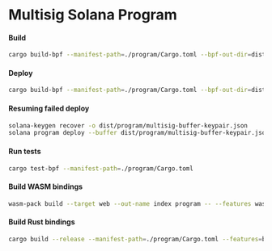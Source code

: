 # Multisig Solana Program

#### Build
```bash
cargo build-bpf --manifest-path=./program/Cargo.toml --bpf-out-dir=dist/program
```

#### Deploy
```bash
cargo build-bpf --manifest-path=./program/Cargo.toml --bpf-out-dir=dist/program
```

#### Resuming failed deploy
```bash
solana-keygen recover -o dist/program/multisig-buffer-keypair.json
solana program deploy --buffer dist/program/multisig-buffer-keypair.json dist/program/multisig.so
```

#### Run tests
```bash
cargo test-bpf --manifest-path=./program/Cargo.toml
```

#### Build WASM bindings
```bash
wasm-pack build --target web --out-name index program -- --features wasm
```

#### Build Rust bindings
```bash
cargo build --release --manifest-path=./program/Cargo.toml --features=bindings
```
